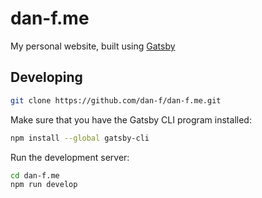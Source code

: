 # dan-f.me

My personal website, built using [Gatsby](https://www.gatsbyjs.org/)

## Developing

```sh
git clone https://github.com/dan-f/dan-f.me.git
```

Make sure that you have the Gatsby CLI program installed:

```sh
npm install --global gatsby-cli
```

Run the development server:

```sh
cd dan-f.me
npm run develop
```
